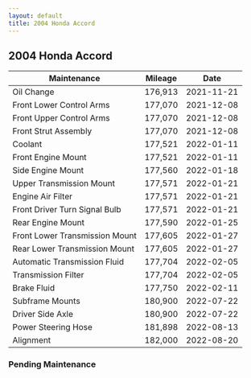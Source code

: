 ```yaml
---
layout: default
title: 2004 Honda Accord
---
```


## 2004 Honda Accord

Maintenance | Mileage | Date
---|---|---
Oil Change | 176,913 | 2021-11-21
Front Lower Control Arms | 177,070 | 2021-12-08
Front Upper Control Arms | 177,070 | 2021-12-08
Front Strut Assembly | 177,070 | 2021-12-08
Coolant | 177,521 | 2022-01-11
Front Engine Mount | 177,521 | 2022-01-11
Side Engine Mount | 177,560 | 2022-01-18
Upper Transmission Mount | 177,571 | 2022-01-21
Engine Air Filter | 177,571 | 2022-01-21
Front Driver Turn Signal Bulb | 177,571 |2022-01-21
Rear Engine Mount | 177,590 | 2022-01-25
Front Lower Transmission Mount | 177,605 | 2022-01-27
Rear Lower Transmission Mount | 177,605 | 2022-01-27
Automatic Transmission Fluid | 177,704 | 2022-02-05
Transmission Filter | 177,704 | 2022-02-05
Brake Fluid | 177,750 | 2022-02-11
Subframe Mounts | 180,900 | 2022-07-22
Driver Side Axle | 180,900 | 2022-07-22
Power Steering Hose | 181,898 | 2022-08-13
Alignment | 182,000 | 2022-08-20

### Pending Maintenance

